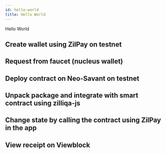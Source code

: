 ```yaml
---
id: hello-world
title: Hello World
---
```

Hello World


## Create wallet using ZilPay on testnet
## Request from faucet (nucleus wallet)
## Deploy contract on Neo-Savant on testnet
## Unpack package and integrate with smart contract using zilliqa-js
## Change state by calling the contract using ZilPay in the app
## View receipt on Viewblock